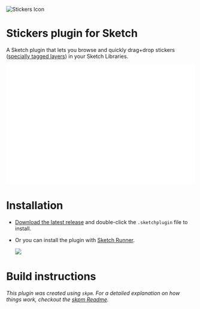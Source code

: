 ![Stickers Icon](https://raw.githubusercontent.com/romannurik/Sketch-Stickers/master/assets/icon-menu.png)

# Stickers plugin for Sketch

A Sketch plugin that lets you browse and quickly drag+drop stickers ([specially tagged layers](https://github.com/romannurik/Sketch-Stickers/wiki/Getting-started-for-stickersheet-authors)) in your Sketch Libraries.

![Screencast of the Stickers plugin](art/Stickers.gif)

# Installation

* [Download the latest release](https://github.com/romannurik/Sketch-Stickers/releases/latest) and double-click the `.sketchplugin` file to install.

* Or you can install the plugin with [Sketch Runner](http://bit.ly/SketchRunnerWebsite).

  <a href="http://bit.ly/SketchRunnerWebsite"><img src="http://bit.ly/RunnerBadgeBlue" width="160"></a>

# Build instructions

_This plugin was created using `skpm`. For a detailed explanation on how things work, checkout the [skpm Readme](https://github.com/skpm/skpm/blob/master/README.md)._
